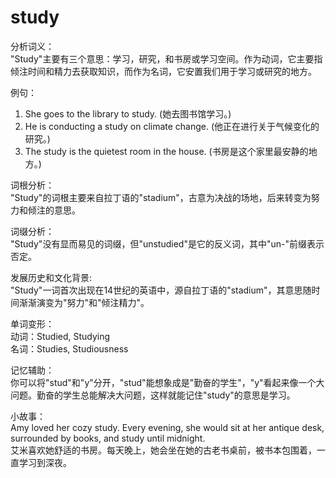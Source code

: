 # study

分析词义：  
"Study"主要有三个意思：学习，研究，和书房或学习空间。作为动词，它主要指倾注时间和精力去获取知识，而作为名词，它安置我们用于学习或研究的地方。

  

例句：

  

1.  She goes to the library to study. (她去图书馆学习。)
2.  He is conducting a study on climate change. (他正在进行关于气候变化的研究。)
3.  The study is the quietest room in the house. (书房是这个家里最安静的地方。)

  

词根分析：  
"Study"的词根主要来自拉丁语的"stadium"，古意为决战的场地，后来转变为努力和倾注的意思。

  

词缀分析：  
"Study"没有显而易见的词缀，但"unstudied"是它的反义词，其中"un-"前缀表示否定。

  

发展历史和文化背景:  
"Study"一词首次出现在14世纪的英语中，源自拉丁语的"stadium"，其意思随时间渐渐演变为"努力"和"倾注精力"。

  

单词变形：  
动词：Studied, Studying  
名词：Studies, Studiousness

  

记忆辅助：  
你可以将"stud"和"y"分开，"stud"能想象成是"勤奋的学生"，"y"看起来像一个大问题。勤奋的学生总能解决大问题，这样就能记住"study"的意思是学习。

  

小故事：  
Amy loved her cozy study. Every evening, she would sit at her antique desk, surrounded by books, and study until midnight.  
艾米喜欢她舒适的书房。每天晚上，她会坐在她的古老书桌前，被书本包围着，一直学习到深夜。
